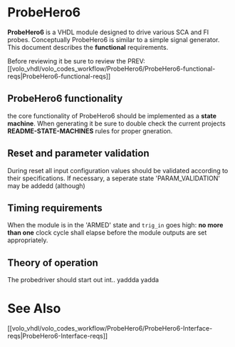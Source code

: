 # ProbeHero6
**ProbeHero6** is a VHDL module designed to drive various SCA and FI probes.
Conceptually ProbeHero6 is similar to a simple signal generator. 
This document describes the __functional__ requirements.

Before reviewing it be sure to review the
PREV: [[volo_vhdl/volo_codes_workflow/ProbeHero6/ProbeHero6-functional-reqs|ProbeHero6-functional-reqs]]


## ProbeHero6 functionality
the core functionality of ProbeHero6 should be implemented as a __state machine__. When generating it be sure to double check the current projects __README-STATE-MACHINES__ rules for proper gneration.


## Reset and parameter validation
During reset all input configuration values should be validated according to their specifications.  If necessary, a seperate state 'PARAM_VALIDATION' may be addedd (although)


## Timing requirements
When the module is in the 'ARMED' state and `trig_in` goes high:
__no more than **one**__ clock cycle shall elapse before the module outputs are set appropriately.



## Theory of operation
The probedriver should start out int.. yaddda yadda



# See Also
[[volo_vhdl/volo_codes_workflow/ProbeHero6/ProbeHero6-Interface-reqs|ProbeHero6-Interface-reqs]]




